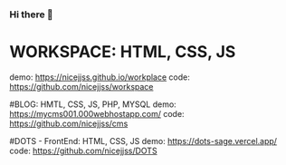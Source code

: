 ### Hi there 👋

# WORKSPACE: HTML, CSS, JS
demo: https://nicejjss.github.io/workplace
code: https://github.com/nicejjss/workspace

#BLOG: HMTL, CSS, JS, PHP, MYSQL
demo: https://mycms001.000webhostapp.com/
code: https://github.com/nicejjss/cms

#DOTS - FrontEnd: HTML, CSS, JS
demo: https://dots-sage.vercel.app/
code: https://github.com/nicejjss/DOTS





<!--
**nicejjss/nicejjss** is a ✨ _special_ ✨ repository because its `README.md` (this file) appears on your GitHub profile.

Here are some ideas to get you started:

- 🔭 I’m currently working on ...
- 🌱 I’m currently learning ...
- 👯 I’m looking to collaborate on ...
- 🤔 I’m looking for help with ...
- 💬 Ask me about ...
- 📫 How to reach me: ...
- 😄 Pronouns: ...
- ⚡ Fun fact: ...
-->
